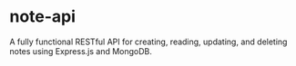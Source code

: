 # note-api
A fully functional RESTful API for creating, reading, updating, and deleting notes using Express.js and MongoDB.
